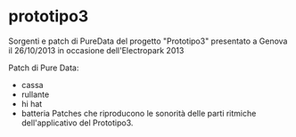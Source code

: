 prototipo3
==========

Sorgenti e patch di PureData del progetto "Prototipo3" presentato a Genova il 26/10/2013 in occasione dell'Electropark 2013

Patch di Pure Data:
- cassa
- rullante
- hi hat
- batteria
Patches che riproducono le sonorità delle parti ritmiche dell'applicativo del Prototipo3.
